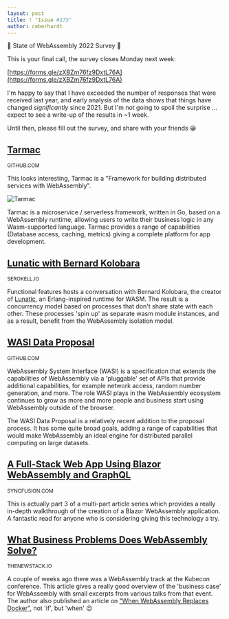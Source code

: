 ```yaml
---
layout: post
title: ! "Issue #173"
author: ceberhardt
---
```


📣  State of WebAssembly 2022 Survey 📣

This is your final call, the survey closes Monday next week:

[https://forms.gle/zXBZm76fz9DxtL76A](https://forms.gle/zXBZm76fz9DxtL76A)

I'm happy to say that I have exceeded the number of responses that were received last year, and early analysis of the data shows that things have changed _significantly_ since 2021. But I'm not going to spoil the surprise ... expect to see a write-up of the results in ~1 week.

Until then, please fill out the survey, and share with your friends 😀

## [Tarmac](https://github.com/madflojo/tarmac)

<small>GITHUB.COM</small>

This looks interesting, Tarmac is a "Framework for building distributed services with WebAssembly".

![Tarmac](https://wasmweekly.news/img/173.png)

Tarmac is a microservice / serverless framework, written in Go, based on a WebAssembly runtime, allowing users to write their business logic in any Wasm-supported language. Tarmac provides a range of capabilities (Database access, caching, metrics) giving a complete platform for app development.

## [Lunatic with Bernard Kolobara](https://serokell.io/blog/lunatic-with-bernard-kolobara)

<small>SEROKELL.IO</small>

Functional features hosts a conversation with Bernard Kolobara, the creator of [Lunatic](https://lunatic.solutions/), an Erlang-inspired runtime for WASM. The result is a concurrency model based on processes that don't share state with each other. These processes 'spin up' as separate wasm module instances, and as a result, benefit from the WebAssembly isolation model. 

## [WASI Data Proposal](https://github.com/singlestore-labs/wasi-data)

<small>GITHUB.COM</small>

WebAssembly System Interface (WASI) is a specification that extends the capabilities of WebAssembly via a 'pluggable' set of APIs that provide additional capabilities, for example network access, random number generation, and more. The role WASI plays in the WebAssembly ecosystem continues to grow as more and more people and business start using WebAssembly outside of the browser.

The WASI Data Proposal is a relatively recent addition to the proposal process. It has some quite broad goals, adding a range of capabilities that would make WebAssembly an ideal engine for distributed parallel computing on large datasets.

## [A Full-Stack Web App Using Blazor WebAssembly and GraphQL](https://www.syncfusion.com/blogs/post/a-full-stack-web-app-using-blazor-webassembly-and-graphql-part-3.aspx)

<small>SYNCFUSION.COM</small>

This is actually part 3 of a multi-part article series which provides a really in-depth walkthrough of the creation of a Blazor WebAssembly application. A fantastic read for anyone who is considering giving this technology a try.

## [What Business Problems Does WebAssembly Solve?](https://thenewstack.io/what-business-problems-does-webassembly-solve/)

<small>THENEWSTACK.IO</small>

A couple of weeks ago there was a WebAssembly track at the Kubecon conference. This article gives a really good overview of the 'business case' for WebAssembly with small excerpts from various talks from that event. The author also published an article on ["When WebAssembly Replaces Docker"](https://thenewstack.io/when-webassembly-replaces-docker/), not 'if', but 'when' 😉